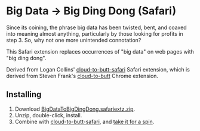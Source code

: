 # Big Data → Big Ding Dong (Safari)

Since its coining, the phrase big data has been twisted, bent, and coaxed into meaning almost anything, particularly by those looking for profits in step 3. So, why not one more unintended connotation? 

This Safari extension replaces occurrences of "big data" on web pages with "big ding dong".

Derived from Logan Collins' [cloud-to-butt-safari](https://github.com/logancollins/cloud-to-butt-safari) Safari extension, which is derived from Steven Frank's [cloud-to-butt](https://github.com/panicsteve/cloud-to-butt) Chrome extension.

## Installing

1. Download [BigDataToBigDingDong.safariextz.zip](https://github.com/doogiecode/big-data-to-big-ding-dong-safari/blob/master/BigDataToBigDingDong.safariextz.zip?raw=true).
2. Unzip, double-click, install.
3. Combine with [cloud-to-butt-safari](https://github.com/logancollins/cloud-to-butt-safari), and [take it for a spin](https://www.google.com/search?q=big%20data%20in%20the%20cloud).
